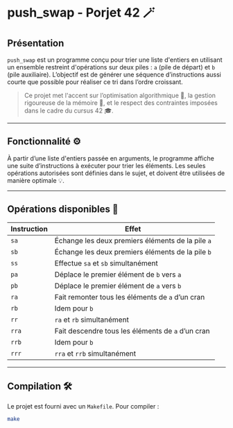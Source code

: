 # push_swap - Porjet 42 🪄

## Présentation

`push_swap` est un programme conçu pour trier une liste d'entiers en utilisant un ensemble restreint d'opérations sur deux piles : `a` (pile de départ) et `b` (pile auxiliaire).
L’objectif est de générer une séquence d’instructions aussi courte que possible pour réaliser ce tri dans l’ordre croissant.

> Ce projet met l'accent sur l’optimisation algorithmique 🚀, la gestion rigoureuse de la mémoire 🧠, et le respect des contraintes imposées dans le cadre du cursus 42 🎓.

---

## Fonctionnalité ⚙️

À partir d’une liste d'entiers passée en arguments, le programme affiche une suite d’instructions à exécuter pour trier les éléments.
Les seules opérations autorisées sont définies dans le sujet, et doivent être utilisées de manière optimale 💡.

---

## Opérations disponibles 🔁

| Instruction | Effet |
|-------------|-------|
| `sa`        | Échange les deux premiers éléments de la pile `a` |
| `sb`        | Échange les deux premiers éléments de la pile `b` |
| `ss`        | Effectue `sa` et `sb` simultanément |
| `pa`        | Déplace le premier élément de `b` vers `a` |
| `pb`        | Déplace le premier élément de `a` vers `b` |
| `ra`        | Fait remonter tous les éléments de `a` d’un cran |
| `rb`        | Idem pour `b` |
| `rr`        | `ra` et `rb` simultanément |
| `rra`       | Fait descendre tous les éléments de `a` d’un cran |
| `rrb`       | Idem pour `b` |
| `rrr`       | `rra` et `rrb` simultanément |

---

## Compilation 🛠️

Le projet est fourni avec un `Makefile`. Pour compiler :

```bash
make
